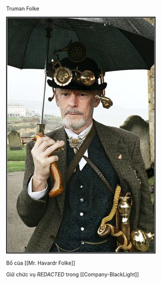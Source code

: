 
Truman Folke

![old_man_with_umbrela](../../common_image/steampunk/old_man_with_umbrela.jpg)

Bố của [[Mr. Havardr Folke]]

Giữ chức vụ _REDACTED_ trong [[Company-BlackLight]]

